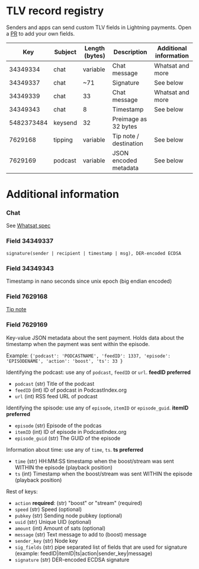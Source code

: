 # TLV record registry
Senders and apps can send custom TLV fields in Lightning payments. Open a [PR](https://github.com/satoshisstream/satoshis.stream/pulls) to add your own fields.


| Key        	| Subject 	| Length (bytes) 	| Description                	| Additional information 	|
|------------	|---------	|----------------	|----------------------------	|------------------------	|
| 34349334      | chat          | variable              | Chat message                  | Whatsat and more              |
| 34349337      | chat          | ~71                   | Signature                     | See below                     |
| 34349339      | chat          | 33                    | Chat message                  | Whatsat and more              |
| 34349343      | chat          | 8                     | Timestamp                     | See below                     |
| 5482373484    | keysend       | 32                    | Preimage as 32 bytes          |                               |
| 7629168       | tipping       | variable              | Tip note / destination        | See below                     |
| 7629169       | podcast       | variable              | JSON encoded metadata         | See below                     |



# Additional information
### Chat
See [Whatsat spec](https://github.com/joostjager/whatsat#protocol)
### Field 34349337
`signature(sender | recipient | timestamp | msg), DER-encoded ECDSA`
### Field 34349343
Timestamp in nano seconds since unix epoch (big endian encoded)
### Field 7629168
[Tip note](https://github.com/lightningnetwork/lnd/releases/tag/v0.9.0-beta)
### Field 7629169
Key-value JSON metadata about the sent payment. Holds data about the timestamp when the payment was sent within the episode.

Example: `{'podcast': 'PODCASTNAME', 'feedID': 1337, 'episode': 'EPISODENAME', 'action': 'boost', 'ts': 33 }`

Identifying the podcast: use any of `podcast`, `feedID` or `url`. **feedID preferred**
* `podcast` (str) Title of the podcast
* `feedID` (int) ID of podcast in PodcastIndex.org
* `url` (int) RSS feed URL of podcast

Identifying the spisode: use any of `episode`, `itemID` or `episode_guid`. **itemID preferred**
* `episode` (str) Episode of the podcas
* `itemID` (int) ID of episode in PodcastIndex.org
* `episode_guid` (str) The GUID of the episode

Information about time: use any of `time`, `ts`. **ts preferred**
* `time` (str) HH:MM:SS timestamp when the boost/stream was sent WITHIN the episode (playback position)
* `ts` (int) Timestamp when the boost/stream was sent WITHIN the episode (playback position)

Rest of keys:
* `action` **required**: (str) "boost" or "stream" (required)
* `speed` (str) Speed (optional)
* `pubkey` (str) Sending node pubkey (optional)
* `uuid` (str) Unique UID (optional)
* `amount` (int) Amount of sats (optional)
* `message` (str) Text message to add to (boost) message
* `sender_key` (str) Node key
* `sig_fields` (str) pipe separated list of fields that are used for signature (example: feedID|itemID|ts|action|sender_key|message)
* `signature` (str) DER-encoded ECDSA signature
